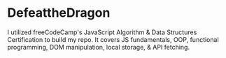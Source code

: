 # DefeattheDragon
I utilized freeCodeCamp's JavaScript Algorithm &amp; Data Structures Certification to build my repo. It covers JS fundamentals, OOP, functional programming, DOM manipulation, local storage, &amp; API fetching.
